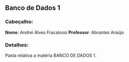 ## Banco de Dados 1
### Cabeçalho:
**Nome**: Andrei Alves Fracalossi
**Professor**: Abrantes Araújo
### Detalhes: 
Pasta relativa a matéria BANCO DE DADOS 1.
